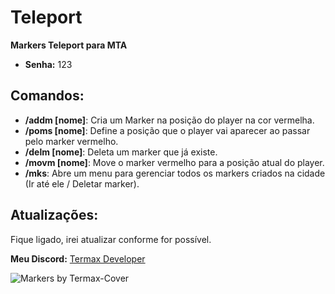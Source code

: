 # Teleport
**Markers Teleport para MTA**

- **Senha:** 123

## Comandos:

- **/addm [nome]**: Cria um Marker na posição do player na cor vermelha.
- **/poms [nome]**: Define a posição que o player vai aparecer ao passar pelo marker vermelho.
- **/delm [nome]**: Deleta um marker que já existe.
- **/movm [nome]**: Move o marker vermelho para a posição atual do player.
- **/mks**: Abre um menu para gerenciar todos os markers criados na cidade (Ir até ele / Deletar marker).

## Atualizações:
Fique ligado, irei atualizar conforme for possível.

**Meu Discord:** [Termax Developer](https://discord.gg/mvUzVMySVA)

![Markers by Termax-Cover](https://github.com/user-attachments/assets/bccf7c9c-38b4-487c-b82d-d93693293cc4)

